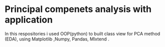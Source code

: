 
# Principal compenets analysis with application

In this respositories i used OOP(python) to built class view for PCA method (EDA),
using Matplotlib ,Numpy, Pandas, Mlxtend .


